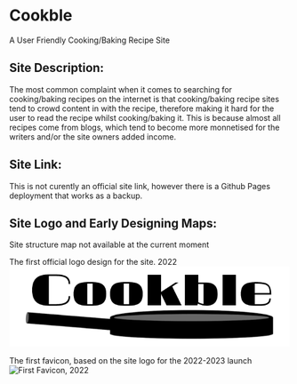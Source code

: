 # Cookble
A User Friendly Cooking/Baking Recipe Site

## Site Description:
The most common complaint when it comes to searching for cooking/baking recipes on the internet is that cooking/baking recipe sites tend to crowd content in with the recipe, therefore making it hard for the user to read the recipe whilst cooking/baking it. This is because almost all recipes come from blogs, which tend to become more monnetised for the writers and/or the site owners added income. 

## Site Link:
This is not curently an official site link, however there is a Github Pages deployment that works as a backup.

## Site Logo and Early Designing Maps:
Site structure map not available at the current moment

The first official logo design for the site. 2022
![First Logo Design, 2022](cookble.png)

The first favicon, based on the site logo for the 2022-2023 launch
![First Favicon, 2022](favicon.ico)
##
